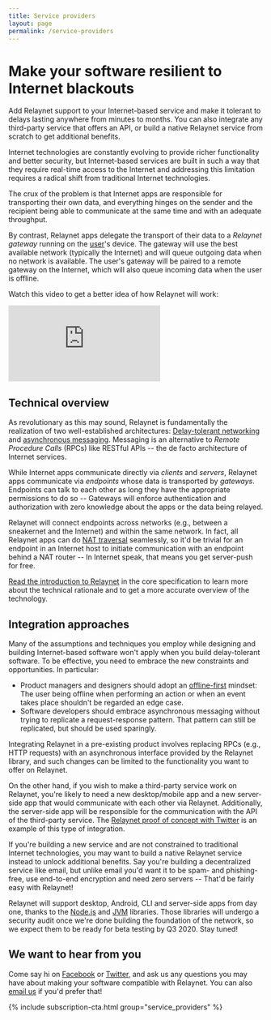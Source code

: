 ```yaml
---
title: Service providers
layout: page
permalink: /service-providers
---
```


# Make your software resilient to Internet blackouts

Add Relaynet support to your Internet-based service and make it tolerant to delays lasting anywhere from minutes to months. You can also integrate any third-party service that offers an API, or build a native Relaynet service from scratch to get additional benefits.

Internet technologies are constantly evolving to provide richer functionality and better security, but Internet-based services are built in such a way that they require real-time access to the Internet and addressing this limitation requires a radical shift from traditional Internet technologies.

The crux of the problem is that Internet apps are responsible for transporting their own data, and everything hinges on the sender and the recipient being able to communicate at the same time and with an adequate throughput.

By contrast, Relaynet apps delegate the transport of their data to a _Relaynet gateway_ running on the [user](/users)'s device. The gateway will use the best available network (typically the Internet) and will queue outgoing data when no network is available. The user's gateway will be paired to a remote gateway on the Internet, which will also queue incoming data when the user is offline.

Watch this video to get a better idea of how Relaynet will work:

<div class="embedded_video">
    <iframe
        src="https://www.youtube-nocookie.com/embed/_4zP0CfcTj4"
        frameborder="0"
        allow="accelerometer; autoplay; encrypted-media; gyroscope; picture-in-picture"
        allowfullscreen
        >
    </iframe>
</div>

## Technical overview

As revolutionary as this may sound, Relaynet is fundamentally the realization of two well-established architectures: [Delay-tolerant networking](https://en.wikipedia.org/wiki/Delay-tolerant_networking) and [asynchronous messaging](https://www.enterpriseintegrationpatterns.com/patterns/messaging/Messaging.html). Messaging is an alternative to _Remote Procedure Calls_ (RPCs) like RESTful APIs -- the de facto architecture of Internet services.

While Internet apps communicate directly via _clients_ and _servers_, Relaynet apps communicate via _endpoints_ whose data is transported by _gateways_. Endpoints can talk to each other as long they have the appropriate permissions to do so -- Gateways will enforce authentication and authorization with zero knowledge about the apps or the data being relayed.

Relaynet will connect endpoints across networks (e.g., between a sneakernet and the Internet) and within the same network. In fact, all Relaynet apps can do [NAT traversal](https://en.wikipedia.org/wiki/NAT_traversal) seamlessly, so it'd be trivial for an endpoint in an Internet host to initiate communication with an endpoint behind a NAT router -- In Internet speak, that means you get server-push for free.

[Read the introduction to Relaynet](https://specs.relaynet.network/RS-000#introduction) in the core specification to learn more about the technical rationale and to get a more accurate overview of the technology.

## Integration approaches

Many of the assumptions and techniques you employ while designing and building Internet-based software won't apply when you build delay-tolerant software. To be effective, you need to embrace the new constraints and opportunities. In particular:

- Product managers and designers should adopt an [offline-first](http://offlinefirst.org/) mindset: The user being offline when performing an action or when an event takes place shouldn't be regarded an edge case.
- Software developers should embrace asynchronous messaging without trying to replicate a request-response pattern. That pattern can still be replicated, but should be used sparingly.

Integrating Relaynet in a pre-existing product involves replacing RPCs (e.g., HTTP requests) with an asynchronous interface provided by the Relaynet library, and such changes can be limited to the functionality you want to offer on Relaynet.

On the other hand, if you wish to make a third-party service work on Relaynet, you're likely to need a new desktop/mobile app and a new server-side app that would communicate with each other via Relaynet. Additionally, the server-side app will be responsible for the communication with the API of the third-party service. The [Relaynet proof of concept with Twitter](https://github.com/relaynet/poc) is an example of this type of integration.

If you're building a new service and are not constrained to traditional Internet technologies, you may want to build a native Relaynet service instead to unlock additional benefits. Say you're building a decentralized service like email, but unlike email you'd want it to be spam- and phishing-free, use end-to-end encryption and need zero servers -- That'd be fairly easy with Relaynet!

Relaynet will support desktop, Android, CLI and server-side apps from day one, thanks to the [Node.js](https://docs.relaycorp.tech/relaynet-core-js/) and [JVM](https://github.com/relaycorp/relaynet-jvm) libraries. Those libraries will undergo a security audit once we're done building the foundation of the network, so we expect them to be ready for beta testing by Q3 2020. Stay tuned!

## We want to hear from you

Come say hi on [Facebook](https://www.facebook.com/relaynet/) or [Twitter](https://twitter.com/relaynet_), and ask us any questions you may have about making your software compatible with Relaynet. You can also [email us](https://relaycorp.tech/) if you'd prefer that!

{% include subscription-cta.html group="service_providers" %}
